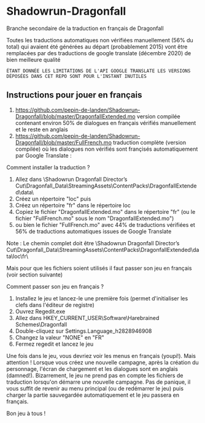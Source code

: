# Shadowrun-Dragonfall

Branche secondaire de la traduction en français de Dragonfall

Toutes les traductions automatiques non vérifiées manuellement (56% du total) qui avaient été générées au départ (probablement 2015) vont être remplacées par des traductions de google translate (décembre 2020) de bien meilleure qualité

``
ÉTANT DONNÉE LES LIMITATIONS DE L'API GOOGLE TRANSLATE LES VERSIONS DÉPOSÉES DANS CET REPO SONT POUR L'INSTANT INUTILES
``

## Instructions pour jouer en français

1. <https://github.com/pepin-de-landen/Shadowrun-Dragonfall/blob/master/DragonfallExtended.mo> version compilée contenant environ 50% de dialogues en français vérifiés manuellement et le reste en anglais
2. <https://github.com/pepin-de-landen/Shadowrun-Dragonfall/blob/master/FullFrench.mo> traduction complète (version compilée) où les dialogues non vérifiés sont françisés automatiquement par Google Translate :

Comment installer la traduction ?

1. Allez dans \Shadowrun Dragonfall Director’s Cut\Dragonfall_Data\StreamingAssets\ContentPacks\DragonfallExtended\data\
2. Créez un répertoire "loc" puis
3. Créez un répertoire "fr" dans le répertoire loc
4. Copiez le fichier "DragonfallExtended.mo" dans le répertoire "fr" (ou le fichier "FullFrench.mo" sous le nom "DragonfallExtended.mo")
5. ou bien le fichier "FullFrench.mo" avec  44% de traductions vérifiées et 56% de traductions automatiques issues de Google Translate

Note : Le chemin complet doit être \Shadowrun Dragonfall Director’s Cut\Dragonfall_Data\StreamingAssets\ContentPacks\DragonfallExtended\data\loc\fr\

Mais pour que les fichiers soient utilisés il faut passer son jeu en français (voir section suivante)

 Comment passer son jeu en français ?

1. Installez le jeu et lancez-le une première fois (permet d'initialiser les clefs dans l'éditeur de registre)
2. Ouvrez Regedit.exe
3. Allez dans HKEY_CURRENT_USER\Software\Harebrained Schemes\Dragonfall
4. Double-cliquez sur Settings.Language_h2828946908
5. Changez la valeur "NONE" en "FR"
6. Fermez regedit et lancez le jeu

Une fois dans le jeu, vous devriez voir les menus en français (youpi!). Mais attention !
Lorsque vous créez une nouvelle campagne, après la création du personnage, l'écran de chargement et les dialogues sont en anglais (damned!).
Bizarrement, le jeu ne prend pas en compte les fichiers de traduction lorsqu'on démarre une nouvelle campagne.
Pas de panique, il vous suffit de revenir au menu principal (ou de redémarrer le jeu) puis charger la partie sauvegardée automatiquement et le jeu passera en français.

Bon jeu à tous !
